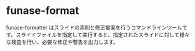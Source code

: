 # funase-format
funase-formatter はスライドの添削と修正提案を行うコマンドラインツールです。スライドファイルを指定して実行すると、指定されたスライドに対して様々な検査を行い、必要な修正や警告を出力します。
